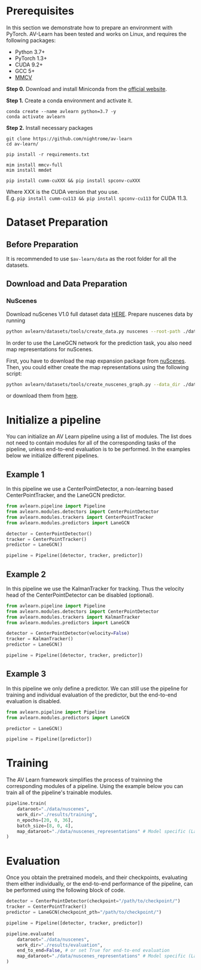 # Prerequisites
In this section we demonstrate how to prepare an environment with PyTorch. AV-Learn has been tested and works on Linux, and requires the following packages:
- Python 3.7+
- PyTorch 1.3+
- CUDA 9.2+
- GCC 5+
- [MMCV](https://mmcv.readthedocs.io/en/latest/#installation)

**Step 0.** Download and install Miniconda from the [official website](https://docs.conda.io/en/latest/miniconda.html).

**Step 1.** Create a conda environment and activate it.

```shell
conda create --name avlearn python=3.7 -y
conda activate avlearn
```

**Step 2.** Install necessary packages
```
git clone https://github.com/nightrome/av-learn
cd av-learn/

pip install -r requirements.txt

mim install mmcv-full
mim install mmdet

pip install cumm-cuXXX && pip install spconv-cuXXX
```

Where XXX is the CUDA version that you use. \
E.g. `pip install cumm-cu113 && pip install spconv-cu113` for CUDA 11.3.

# Dataset Preparation
## Before Preparation
It is recommended to use `$av-learn/data` as the root folder for all the datasets.

## Download and Data Preparation

### NuScenes

Download nuScenes V1.0 full dataset data [HERE](https://www.nuscenes.org/download). Prepare nuscenes data by running

```bash
python avlearn/datasets/tools/create_data.py nuscenes --root-path ./data/nuscenes --out-dir ./data/nuscenes --extra-tag nuscenes
```

In order to use the LaneGCN network for the prediction task, you also need map representations for nuScenes. 

First, you have to download the map expansion package from [nuScenes](https://www.nuscenes.org/download). Then, you could either create the map representations using the following script:
```bash
python avlearn/datasets/tools/create_nuscenes_graph.py --data_dir ./data/nuscenes --output_dir ./data/nuscenes_representations --maps_dir ./data/nuscenes/maps
```

or download them from [here](https://drive.google.com/drive/folders/1--28wIYgFBrpG_IxkG04OVhH7dxf6v_B?usp=share_link).



# Initialize a pipeline
You can initialize an AV Learn pipeline using a list of modules. The list does not need to contain modules for all of the corresponding tasks of the pipeline, unless end-to-end evaluation is to be performed. In the examples below we initialize different pipelines.

## Example 1
In this pipeline we use a CenterPointDetector, a non-learning based CenterPointTracker, and the LaneGCN predictor.

```python
from avlearn.pipeline import Pipeline
from avlearn.modules.detectors import CenterPointDetector
from avlearn.modules.trackers import CenterPointTracker
from avlearn.modules.predictors import LaneGCN

detector = CenterPointDetector()
tracker = CenterPointTracker()
predictor = LaneGCN()

pipeline = Pipeline([detector, tracker, predictor])
```

## Example 2
In this pipeline we use the KalmanTracker for tracking. Thus the velocity head of the CenterPointDetector can be disabled (optional). 
```python
from avlearn.pipeline import Pipeline
from avlearn.modules.detectors import CenterPointDetector
from avlearn.modules.trackers import KalmanTracker
from avlearn.modules.predictors import LaneGCN

detector = CenterPointDetector(velocity=False)
tracker = KalmanTracker()
predictor = LaneGCN()

pipeline = Pipeline([detector, tracker, predictor])
```

## Example 3
In this pipeline we only define a predictor. We can still use the pipeline for training and individual evaluation of the predictor, but the end-to-end evaluation is disabled.
```python
from avlearn.pipeline import Pipeline
from avlearn.modules.predictors import LaneGCN

predictor = LaneGCN()

pipeline = Pipeline([predictor])
```

# Training
The AV Learn framework simplifies the process of trainning the corresponding modules of a pipeline. Using the example below you can train all of the pipeline's trainable modules.

```python
pipeline.train(
    dataroot="./data/nuscenes",
    work_dir="./results/training",
    n_epochs=[20, 0, 36],
    batch_size=[8, 0, 4],
    map_dataroot="./data/nuscenes_representations" # Model specific (LaneGCN)
)
```

# Evaluation
Once you obtain the pretrained models, and their checkpoints, evaluating them either individually, or the end-to-end performance of the pipeline, can be performed using the following block of code.

```python
detector = CenterPointDetector(checkpoint="/path/to/checkpoint/")
tracker = CenterPointTracker()
predictor = LaneGCN(checkpoint_pth="/path/to/checkpoint/")

pipeline = Pipeline([detector, tracker, predictor])

pipeline.evaluate(
    dataroot="./data/nuscenes",
    work_dir="./results/evaluation",  
    end_to_end=False, # or set True for end-to-end evaluation
    map_dataroot="./data/nuscenes_representations" # Model specific (LaneGCN)
)
```